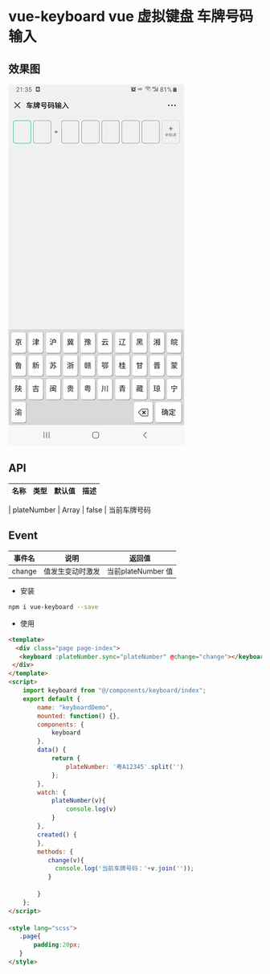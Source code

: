 # vue-keyboard vue 虚拟键盘 车牌号码输入


## 效果图

![默认效果](./static/demo.gif)
 
## API

| 名称        | 类型    | 默认值                                                         | 描述                   |
| ----------- | ------- | -------------------------------------------------------------- | ---------------------- |

| plateNumber    | Array  | false               | 当前车牌号码  



## Event

| 事件名   | 说明             | 返回值                 |
| -------- | ---------------- | --------------------- |
| change | 值发生变动时激发 | 当前plateNumber 值 |

 
-   安装

```bash
npm i vue-keyboard --save
```

-   使用

```html
<template>
  <div class="page page-index">
   <keyboard :plateNumber.sync="plateNumber" @change="change"></keyboard>
 </div>
</template>
<script>
    import keyboard from "@/components/keyboard/index";
    export default {
        name: "keyboardDemo",
        mounted: function() {},
        components: {
            keyboard
        },
        data() {
            return {
                plateNumber: '粤A12345'.split('')
            };
        },
        watch: {
            plateNumber(v){
                console.log(v)
            }
        },
        created() {
        },
        methods: {
           change(v){
             console.log('当前车牌号码：'+v.join(''));
           }

        }
    };
</script>

<style lang="scss">
   .page{
       padding:20px;
   }
</style>
```
